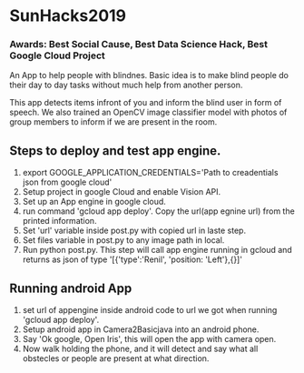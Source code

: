 # SunHacks2019 
### Awards: Best Social Cause, Best Data Science Hack, Best Google Cloud Project
An App to help people with blindnes. Basic idea is to make blind people do their day to day tasks without much help from another person. 

This app detects items infront of you and inform the blind user in form of speech. We also trained an OpenCV image classifier model with photos of group members to inform if we are present in the room.

## Steps to deploy and test app engine.
1. export GOOGLE_APPLICATION_CREDENTIALS='Path to creadentials json from google cloud'
2. Setup project in google Cloud and enable Vision API. 
3. Set up an App engine in google cloud.
4. run command 'gcloud app deploy'. Copy the url(app egnine url) from the printed information.
5. Set 'url' variable inside post.py with copied url in laste step. 
6. Set files variable in post.py to any image path in local.
7. Run python post.py. This step will call app engine running in gcloud and returns as json of type '[{'type':'Renil', 'position: 'Left'},{}]'

## Running android App
1. set url of appengine inside android code to url we got when running 'gcloud app deploy'.
2. Setup android app in Camera2Basicjava into an android phone.
3. Say 'Ok google, Open Iris', this will open the app with camera open.
4. Now walk holding the phone, and it will detect and say what all obstecles or people are present at what direction.
